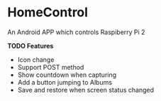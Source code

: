 # HomeControl
An Android APP which controls Raspiberry Pi 2

__TODO Features__

* Icon change
* Support POST method
* Show countdown when capturing
* Add a button jumping to Albums
* Save and restore when screen status changed
